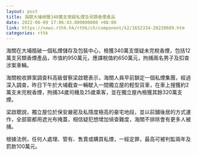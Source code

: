 ```yaml
---
layout: post
title: 海關大埔檢獲340萬支懷疑私煙及另類香煙產品
date: 2022-06-09 17:06:43.000000000 +08:00
link: https://news.rthk.hk/rthk/ch/component/k2/1652334-20220609.htm
categories: rthk
---
```


海關在大埔搗破一個私煙儲存及包裝中心，檢獲340萬支懷疑未完稅香煙，包括12萬支另類香煙產品，市值約950萬元，應課稅值約650萬元，拘捕兩名男子及扣查涉案車輛。

海關稅收罪案調查科高級督察梁啟聰表示，海關人員早前鎖定一個私煙集團，經過深入調查，昨日下午於大埔截查一輛駛入一間獨立屋的輕型貨車，在車上搜獲約2萬支未完稅香煙，拘捕34歲司機及25歲乘客，並在獨立屋內檢獲其餘320萬支煙。

梁啟聰說，獨立屋位於保安嚴密及私隱度極高的豪宅地段，並以前舖後居的方式運作，全部窗都用遮光布掩蓋，相信疑犯想增加偵查難度，海關不排除會有更多人被捕。

根據法例，任何人處理、管有、售賣或購買私煙，一經定罪，最高可被判監兩年及罰款100萬元。
